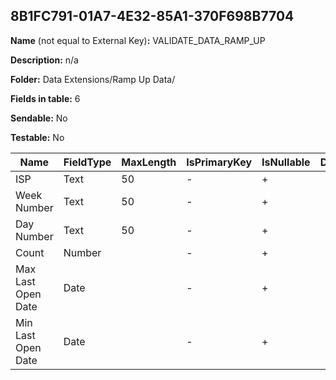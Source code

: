 ## 8B1FC791-01A7-4E32-85A1-370F698B7704

**Name** (not equal to External Key)**:** VALIDATE_DATA_RAMP_UP

**Description:** n/a

**Folder:** Data Extensions/Ramp Up Data/

**Fields in table:** 6

**Sendable:** No

**Testable:** No

| Name | FieldType | MaxLength | IsPrimaryKey | IsNullable | DefaultValue |
| --- | --- | --- | --- | --- | --- |
| ISP | Text | 50 | - | + |  |
| Week Number | Text | 50 | - | + |  |
| Day Number | Text | 50 | - | + |  |
| Count | Number |  | - | + |  |
| Max Last Open Date | Date |  | - | + |  |
| Min Last Open Date | Date |  | - | + |  |
